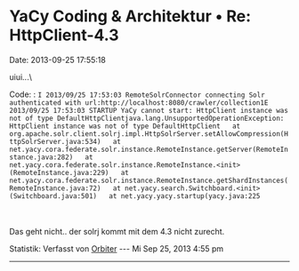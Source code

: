 YaCy Coding & Architektur • Re: HttpClient-4.3
==============================================

Date: 2013-09-25 17:55:18

uiui\...\

Code: 
:   `I 2013/09/25 17:53:03 RemoteSolrConnector connecting Solr authenticated with url:http://localhost:8080/crawler/collection1E 2013/09/25 17:53:03 STARTUP YaCy cannot start: HttpClient instance was not of type DefaultHttpClientjava.lang.UnsupportedOperationException: HttpClient instance was not of type DefaultHttpClient   at org.apache.solr.client.solrj.impl.HttpSolrServer.setAllowCompression(HttpSolrServer.java:534)   at net.yacy.cora.federate.solr.instance.RemoteInstance.getServer(RemoteInstance.java:282)   at net.yacy.cora.federate.solr.instance.RemoteInstance.<init>(RemoteInstance.java:229)   at net.yacy.cora.federate.solr.instance.RemoteInstance.getShardInstances(RemoteInstance.java:72)   at net.yacy.search.Switchboard.<init>(Switchboard.java:501)   at net.yacy.yacy.startup(yacy.java:225`

\
\
Das geht nicht.. der solrj kommt mit dem 4.3 nicht zurecht.

Statistik: Verfasst von
[Orbiter](http://forum.yacy-websuche.de/memberlist.php?mode=viewprofile&u=2)
--- Mi Sep 25, 2013 4:55 pm

------------------------------------------------------------------------
